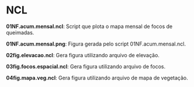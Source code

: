 # NCL

**01NF.acum.mensal.ncl**: Script que plota o mapa mensal de focos de queimadas.

**01NF.acum.mensal.png**: Figura gerada pelo script 01NF.acum.mensal.ncl.

**02fig.elevacao.ncl**: Gera figura utilizando arquivo de elevação.

**03fig.focos.espacial.ncl**: Gera figura utilizando arquivo de focos.

**04fig.mapa.veg.ncl**: Gera figura utilizando arquivo de mapa de vegetação.
